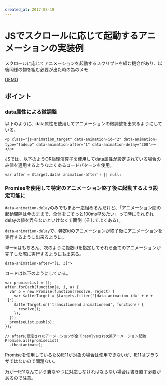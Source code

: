 ```yaml
---
created_at: 2017-08-19
---
```


# JSでスクロールに応じて起動するアニメーションの実装例

スクロールに応じてアニメーションを起動するスクリプトを組む機会があり、以後同様の物を組む必要が出た時の為のメモ

[DEMO](./demo/index.html)

## ポイント

### data属性による微調整

以下のように、data属性を使用してアニメーションの微調整を出来るようにしている。

```
<p class="js-animation_target" data-animation-id="2" data-animation-type="fadeup" data-animation-after="1" data-animation-delay="200">〜</p>
```

JSでは、以下のようOR論理演算子を使用してdata属性が設定されている場合のみ値を適用するようなよくあるコードパターンを使用。

```
var after = $target.data('animation-after') || null;
```


### Promiseを使用して特定のアニメーション終了後に起動するよう設定可能に

`data-animation-delay`のみでもまぁ一応組めるんだけど、「アニメーション間の起動間隔は今のままで、全体をごそっと100ms早めたい」って時にそれぞれdelayの値を弄らないといけなくて面倒（そしてよくある）。

`data-animation-delay`で、特定idのアニメーションが終了後にアニメーションを実行するように出来るように。

単一idはもちろん、次のように複数idを指定してそれら全てのアニメーションが完了した際に実行するようにも出来る。

```
data-animation-after="[1, 3]">
```

コードは以下のようにしている。

```
var promiseList = [];
after.forEach(function(e, i, a) {
  var p = new Promise(function(resolve, reject) {
    var $afterTarget = $targets.filter('[data-animation-id=' + e + ']');
    $afterTarget.on('transitionend animationend', function() {
      resolve();
    });
  });
  promiseList.push(p);
});

// afterに設定されたアニメーションが全てresolveされ次第アニメーション起動
Promise.all(promiseList)
  .then(animate);
```

Promiseを使用しているためIE11が対象の場合は使用できないが、IE11はブラウザではないので問題ない。

万が一IE11なんていう糞なやつに対応しなければならない場合は書き直す必要があるので注意。
